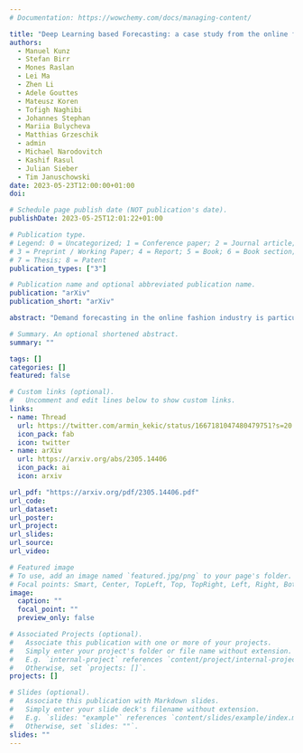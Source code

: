 ```yaml
---
# Documentation: https://wowchemy.com/docs/managing-content/

title: "Deep Learning based Forecasting: a case study from the online fashion industry"
authors: 
  - Manuel Kunz
  - Stefan Birr
  - Mones Raslan
  - Lei Ma
  - Zhen Li
  - Adele Gouttes
  - Mateusz Koren
  - Tofigh Naghibi
  - Johannes Stephan
  - Mariia Bulycheva
  - Matthias Grzeschik
  - admin
  - Michael Narodovitch
  - Kashif Rasul
  - Julian Sieber
  - Tim Januschowski
date: 2023-05-23T12:00:00+01:00
doi:

# Schedule page publish date (NOT publication's date).
publishDate: 2023-05-25T12:01:22+01:00

# Publication type.
# Legend: 0 = Uncategorized; 1 = Conference paper; 2 = Journal article;
# 3 = Preprint / Working Paper; 4 = Report; 5 = Book; 6 = Book section;
# 7 = Thesis; 8 = Patent
publication_types: ["3"]

# Publication name and optional abbreviated publication name.
publication: "arXiv"
publication_short: "arXiv"

abstract: "Demand forecasting in the online fashion industry is particularly amendable to global, data-driven forecasting models because of the industry's set of particular challenges. These include the volume of data, the irregularity, the high amount of turn-over in the catalog and the fixed inventory assumption. While standard deep learning forecasting approaches cater for many of these, the fixed inventory assumption requires a special treatment via controlling the relationship between price and demand closely. In this case study, we describe the data and our modelling approach for this forecasting problem in detail and present empirical results that highlight the effectiveness of our approach."

# Summary. An optional shortened abstract.
summary: ""

tags: []
categories: []
featured: false

# Custom links (optional).
#   Uncomment and edit lines below to show custom links.
links:
- name: Thread
  url: https://twitter.com/armin_kekic/status/1667181047480479751?s=20
  icon_pack: fab
  icon: twitter
- name: arXiv
  url: https://arxiv.org/abs/2305.14406
  icon_pack: ai
  icon: arxiv

url_pdf: "https://arxiv.org/pdf/2305.14406.pdf"
url_code:
url_dataset:
url_poster:
url_project:
url_slides:
url_source:
url_video:

# Featured image
# To use, add an image named `featured.jpg/png` to your page's folder. 
# Focal points: Smart, Center, TopLeft, Top, TopRight, Left, Right, BottomLeft, Bottom, BottomRight.
image:
  caption: ""
  focal_point: ""
  preview_only: false

# Associated Projects (optional).
#   Associate this publication with one or more of your projects.
#   Simply enter your project's folder or file name without extension.
#   E.g. `internal-project` references `content/project/internal-project/index.md`.
#   Otherwise, set `projects: []`.
projects: []

# Slides (optional).
#   Associate this publication with Markdown slides.
#   Simply enter your slide deck's filename without extension.
#   E.g. `slides: "example"` references `content/slides/example/index.md`.
#   Otherwise, set `slides: ""`.
slides: ""
---
```

